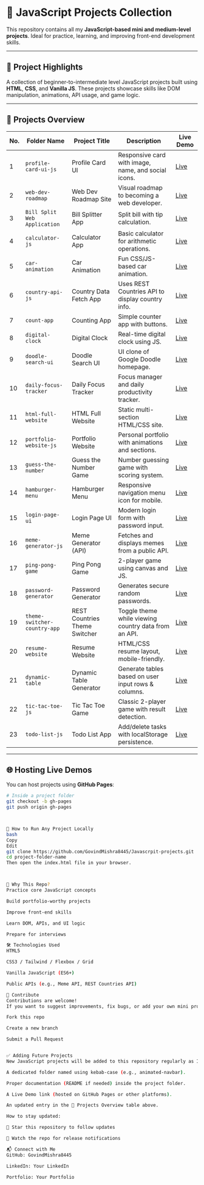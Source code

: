 # 🧠 JavaScript Projects Collection

This repository contains all my **JavaScript-based mini and medium-level projects**. Ideal for practice, learning, and improving front-end development skills.

---

## 🚀 Project Highlights

A collection of beginner-to-intermediate level JavaScript projects built using **HTML**, **CSS**, and **Vanilla JS**. These projects showcase skills like DOM manipulation, animations, API usage, and game logic.

---

## 📁 Projects Overview

| No. | Folder Name                  | Project Title                 | Description                                          | Live Demo |
| --- | ---------------------------- | ----------------------------- | ---------------------------------------------------- | --------- |
| 1   | `profile-card-ui-js`         | Profile Card UI               | Responsive card with image, name, and social icons.  | [Live](#) |
| 2   | `web-dev-roadmap`            | Web Dev Roadmap Site          | Visual roadmap to becoming a web developer.          | [Live](#) |
| 3   | `Bill Split Web Application` | Bill Splitter App             | Split bill with tip calculation.                     | [Live](#) |
| 4   | `calculator-js`              | Calculator App                | Basic calculator for arithmetic operations.          | [Live](#) |
| 5   | `car-animation`              | Car Animation                 | Fun CSS/JS-based car animation.                      | [Live](#) |
| 6   | `country-api-js`             | Country Data Fetch App        | Uses REST Countries API to display country info.     | [Live](#) |
| 7   | `count-app`                  | Counting App                  | Simple counter app with buttons.                     | [Live](#) |
| 8   | `digital-clock`              | Digital Clock                 | Real-time digital clock using JS.                    | [Live](#) |
| 9   | `doodle-search-ui`           | Doodle Search UI              | UI clone of Google Doodle homepage.                  | [Live](#) |
| 10  | `daily-focus-tracker`        | Daily Focus Tracker           | Focus manager and daily productivity tracker.        | [Live](#) |
| 11  | `html-full-website`          | HTML Full Website             | Static multi-section HTML/CSS site.                  | [Live](#) |
| 12  | `portfolio-website-js`       | Portfolio Website             | Personal portfolio with animations and sections.     | [Live](#) |
| 13  | `guess-the-number`           | Guess the Number Game         | Number guessing game with scoring system.            | [Live](#) |
| 14  | `hamburger-menu`             | Hamburger Menu                | Responsive navigation menu icon for mobile.          | [Live](#) |
| 15  | `login-page-ui`              | Login Page UI                 | Modern login form with password input.               | [Live](#) |
| 16  | `meme-generator-js`          | Meme Generator (API)          | Fetches and displays memes from a public API.        | [Live](#) |
| 17  | `ping-pong-game`             | Ping Pong Game                | 2-player game using canvas and JS.                   | [Live](#) |
| 18  | `password-generator`         | Password Generator            | Generates secure random passwords.                   | [Live](#) |
| 19  | `theme-switcher-country-app` | REST Countries Theme Switcher | Toggle theme while viewing country data from an API. | [Live](#) |
| 20  | `resume-website`             | Resume Website                | HTML/CSS resume layout, mobile-friendly.             | [Live](#) |
| 21  | `dynamic-table`              | Dynamic Table Generator       | Generate tables based on user input rows & columns.  | [Live](#) |
| 22  | `tic-tac-toe-js`             | Tic Tac Toe Game              | Classic 2-player game with result detection.         | [Live](#) |
| 23  | `todo-list-js`               | Todo List App                 | Add/delete tasks with localStorage persistence.      | [Live](#) |

---

## 🌐 Hosting Live Demos

You can host projects using **GitHub Pages**:

```bash
# Inside a project folder
git checkout -b gh-pages
git push origin gh-pages



🔧 How to Run Any Project Locally
bash
Copy
Edit
git clone https://github.com/GovindMishra8445/Javascrpit-projects.git
cd project-folder-name
Then open the index.html file in your browser.



📌 Why This Repo?
Practice core JavaScript concepts

Build portfolio-worthy projects

Improve front-end skills

Learn DOM, APIs, and UI logic

Prepare for interviews

🛠️ Technologies Used
HTML5

CSS3 / Tailwind / Flexbox / Grid

Vanilla JavaScript (ES6+)

Public APIs (e.g., Meme API, REST Countries API)

🙌 Contribute
Contributions are welcome!
If you want to suggest improvements, fix bugs, or add your own mini projects, feel free to:

Fork this repo

Create a new branch

Submit a Pull Request


✅ Adding Future Projects
New JavaScript projects will be added to this repository regularly as I continue to build and learn. Each future project will follow the same structure and will include:

A dedicated folder named using kebab-case (e.g., animated-navbar).

Proper documentation (README if needed) inside the project folder.

A Live Demo link (hosted on GitHub Pages or other platforms).

An updated entry in the 📁 Projects Overview table above.

How to stay updated:

🌟 Star this repository to follow updates

🔔 Watch the repo for release notifications

📬 Connect with Me
GitHub: GovindMishra8445

LinkedIn: Your LinkedIn

Portfolio: Your Portfolio
```
